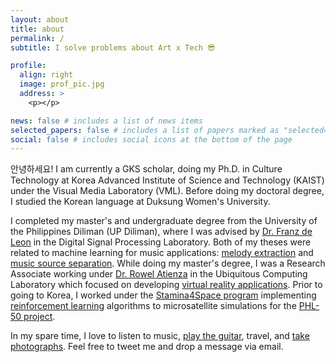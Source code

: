 ```yaml
---
layout: about
title: about
permalink: /
subtitle: I solve problems about Art x Tech 😎

profile:
  align: right
  image: prof_pic.jpg
  address: >
    <p></p>

news: false # includes a list of news items
selected_papers: false # includes a list of papers marked as "selected={true}"
social: false # includes social icons at the bottom of the page
---
```


안녕하세요! I am currently a GKS scholar, doing my Ph.D. in Culture Technology at Korea Advanced Institute of Science and Technology (KAIST) under the Visual Media Laboratory (VML). Before doing my doctoral degree, I studied the Korean language at Duksung Women's University.

I completed my master's and undergraduate degree from the University of the Philippines Diliman (UP Diliman), where I was advised by <a href="https://scholar.google.com/citations?user=bQ__zDwAAAAJ">Dr. Franz de Leon</a> in the Digital Signal Processing Laboratory. Both of my theses were related to machine learning for music applications: <a href="https://ieeexplore.ieee.org/abstract/document/7482230">melody extraction</a> and <a href="https://ieeexplore.ieee.org/abstract/document/9293783">music source separation</a>. While doing my master's degree, I was a Research Associate working under <a href="https://scholar.google.com.ph/citations?user=ZkpXaOsAAAAJ"> Dr. Rowel Atienza</a> in the Ubiquitous Computing Laboratory which focused on developing <a href="https://www.youtube.com/channel/UCqPIsBhROQFVdnwGUzLCd1w">virtual reality applications</a>. Prior to going to Korea, I worked under the <a href="https://stamina4space.upd.edu.ph/">Stamina4Space program</a> implementing <a href="https://www.youtube.com/watch?v=libBcmhUO4Q&ab_channel=VanTanTV">reinforcement learning</a> algorithms to microsatellite simulations for the <a href="https://stamina4space.upd.edu.ph/projects/phl-50/">PHL-50 project</a>.

In my spare time, I love to listen to music, <a href="https://www.youtube.com/channel/UCP09__BYNduUhtexuLQCFWQ">play the guitar</a>, travel, and <a href="https://www.instagram.com/colormetaan/">take photographs</a>. Feel free to tweet me and drop a message via email.
